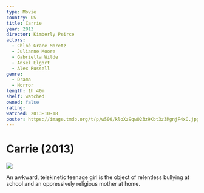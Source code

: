 ```yaml
---
type: Movie
country: US
title: Carrie
year: 2013
director: Kimberly Peirce
actors:
  - Chloë Grace Moretz
  - Julianne Moore
  - Gabriella Wilde
  - Ansel Elgort
  - Alex Russell
genre:
  - Drama
  - Horror
length: 1h 40m
shelf: watched
owned: false
rating:
watched: 2013-10-18
poster: https://image.tmdb.org/t/p/w500/kloXz9qwO23z9Kbt3z3MgnjF4xO.jpg
---
```


# Carrie (2013)

![](https://image.tmdb.org/t/p/w500/kloXz9qwO23z9Kbt3z3MgnjF4xO.jpg)

An awkward, telekinetic teenage girl is the object of relentless bullying at school and an oppressively religious mother at home.